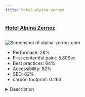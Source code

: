 ```yaml
---
title: hotel-alpina-zernez
---
```


<div style="height: 3rem">
  <a href="https://www.alpina-zernez.com"><h3>Hotel Alpina Zernez</h3></a>
</div>
<img loading="lazy" src="/images/thumbs/alpina-zernez.com.jpg" alt="Screenshot of alpina-zernez.com" />
<ul>
  <li>Performace: 28%</li>
  <li>
    First contentful paint:
    5.80Sec
  </li>
  <li>Best practices: 64%</li>
  <li>Accessibility: 82%</li>
  <li>SEO: 82%</li>
  <li>carbon footprint: 0.263</li>
</ul>
<details>
  <summary>Description</summary>
  <p>The Hotel Alpina Zernez has 7 beautiful rooms, furnished in Swiss pine. A particular attention to detail, in the typical Engadin style with that unforgettable fragrance of mountain wood. Our foods and desserts are those of the local tradition. The village of Zernez is located in a strategic position that allows you to easily reach St. Moritz, Davos, Chur, Livigno or the North Tyrol and South Tyrol .We started thinking about the whole project and then built an awesome website with Joomla!</p>
</details>

